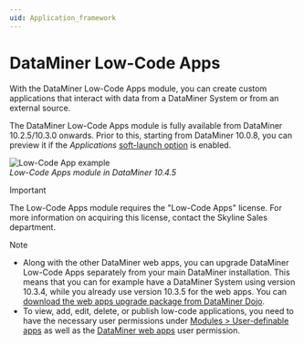 ```yaml
---
uid: Application_framework
---
```


# DataMiner Low-Code Apps

With the DataMiner Low-Code Apps module, you can create custom applications that interact with data from a DataMiner System or from an external source.

The DataMiner Low-Code Apps module is fully available from DataMiner 10.2.5/10.3.0 onwards. Prior to this, starting from DataMiner 10.0.8, you can preview it if the *Applications* [soft-launch option](xref:SoftLaunchOptions) is enabled.

![Low-Code App example](~/user-guide/images/Low-Code_App.png)<br>*Low-Code Apps module in DataMiner 10.4.5*

> [!IMPORTANT]
> The Low-Code Apps module requires the "Low-Code Apps" license. For more information on acquiring this license, contact the Skyline Sales department.

> [!NOTE]
>
> - Along with the other DataMiner web apps, you can upgrade DataMiner Low-Code Apps separately from your main DataMiner installation. This means that you can for example have a DataMiner System using version 10.3.4, while you already use version 10.3.5 for the web apps. You can [download the web apps upgrade package from DataMiner Dojo](https://community.dataminer.services/downloads/).
> - To view, add, edit, delete, or publish low-code applications, you need to have the necessary user permissions under [Modules > User-definable apps](xref:DataMiner_user_permissions#modules--user-definable-apps) as well as the [DataMiner web apps](xref:DataMiner_user_permissions#general--dataminer-web-apps--dataminer-cube-mobile-access) user permission.
